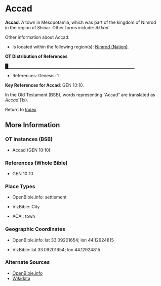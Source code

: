 # Accad
**Accad**. 
A town in Mesopotamia, which was part of the kingdom of Nimrod in the region of Shinar. 
Other forms include: 
*Akkad*. 




Other information about Accad:


* Is located within the following region(s): 
[Nimrod (Nation)](Nimrod.md). 


**OT Distribution of References**

█▁▁▁▁▁▁▁▁▁▁▁▁▁▁▁▁▁▁▁▁▁▁▁▁▁▁▁▁▁▁▁▁▁▁▁▁▁▁
* References: Genesis: 1



**Key References for Accad**: 
GEN 10:10. 


In the Old Testament (BSB), words representing “Accad” are translated as 
*Accad* (1x). 




Return to [Index](00-Index.md)

## More Information

### OT Instances (BSB)

* Accad (GEN 10:10)



### References (Whole Bible)

* GEN 10:10


### Place Types

* OpenBible.info: settlement

* VizBible: City

* ACAI: town



### Geographic Coordinates

* OpenBible.info: lat 33.09201654; lon 44.12924815

* VizBible: lat 33.09201654; lon 44.12924815



### Alternate Sources

* [OpenBible.info](https://www.openbible.info/geo/ancient/a8b7a6b)
* [Wikidata](http://www.wikidata.org/entity/Q150996)



